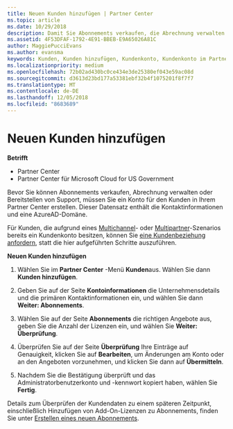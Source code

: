 ```yaml
---
title: Neuen Kunden hinzufügen | Partner Center
ms.topic: article
ms.date: 10/29/2018
description: Damit Sie Abonnements verkaufen, die Abrechnung verwalten oder Support bereitstellen können, müssen Sie einen Datensatz für den Kunden in Partner Center erstellen. Dieser Datensatz enthält die Kontaktinformationen und eine AzureAD-Domäne.
ms.assetid: 4F53DFAF-1792-4E91-BBEB-E9A65026A81C
author: MaggiePucciEvans
ms.author: evansma
keywords: Kunden, Kunden hinzufügen, Kundenkonto, Kundenkonto im Partner Center, Hinzufügen von Kunden, Kundenkonto erstellen
ms.localizationpriority: medium
ms.openlocfilehash: 72b02ad430bc0ce434e3de25380ef043e59ac08d
ms.sourcegitcommit: d3613d23bd177a53381ebf32b4f1075201f8f7f7
ms.translationtype: MT
ms.contentlocale: de-DE
ms.lasthandoff: 12/05/2018
ms.locfileid: "8683689"
---
```

# <a name="add-a-new-customer"></a>Neuen Kunden hinzufügen

**Betrifft**

-  Partner Center
-  Partner Center für Microsoft Cloud for US Government



Bevor Sie können Abonnements verkaufen, Abrechnung verwalten oder Bereitstellen von Support, müssen Sie ein Konto für den Kunden in Ihrem Partner Center erstellen. Dieser Datensatz enthält die Kontaktinformationen und eine AzureAD-Domäne.

Für Kunden, die aufgrund eines [Multichannel](multichannel.md)- oder [Multipartner](multipartner.md)-Szenarios bereits ein Kundenkonto besitzen, können Sie [eine Kundenbeziehung anfordern](request-a-relationship-with-a-customer.md), statt die hier aufgeführten Schritte auszuführen.

**Neuen Kunden hinzufügen**

1.  Wählen Sie im **Partner Center** -Menü **Kunden**aus. Wählen Sie dann **Kunden hinzufügen**.

2.  Geben Sie auf der Seite **Kontoinformationen** die Unternehmensdetails und die primären Kontaktinformationen ein, und wählen Sie dann **Weiter: Abonnements**.

3.  Wählen Sie auf der Seite **Abonnements** die richtigen Angebote aus, geben Sie die Anzahl der Lizenzen ein, und wählen Sie **Weiter: Überprüfung**.

4.  Überprüfen Sie auf der Seite **Überprüfung** Ihre Einträge auf Genauigkeit, klicken Sie auf **Bearbeiten**, um Änderungen am Konto oder an den Angeboten vorzunehmen, und klicken Sie dann auf **Übermitteln**.

5.  Nachdem Sie die Bestätigung überprüft und das Administratorbenutzerkonto und -kennwort kopiert haben, wählen Sie **Fertig**.

Details zum Überprüfen der Kundendaten zu einem späteren Zeitpunkt, einschließlich Hinzufügen von Add-On-Lizenzen zu Abonnements, finden Sie unter [Erstellen eines neuen Abonnements](create-a-new-subscription.md).

 

 



